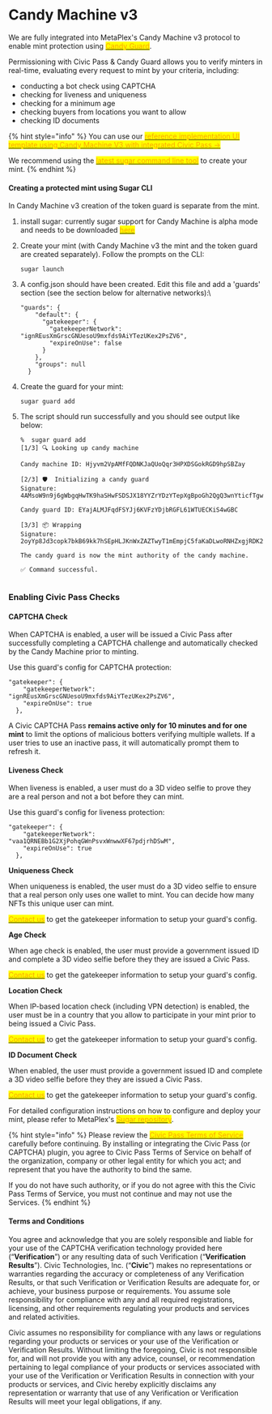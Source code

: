 # Candy Machine v3

We are fully integrated into MetaPlex's Candy Machine v3 protocol to enable mint protection using [<mark style="color:orange;">Candy Guard</mark>](https://docs.metaplex.com/programs/candy-machine/available-guards/gatekeeper).

Permissioning with Civic Pass & Candy Guard allows you to verify minters in real-time, evaluating every request to mint by your criteria, including:

* conducting a bot check using CAPTCHA
* checking for liveness and uniqueness
* checking for a minimum age
* checking buyers from locations you want to allow
* checking ID documents

{% hint style="info" %}
You can use our [<mark style="color:orange;">reference implementation UI template using Candy Machine V3 with integrated Civic Pass -></mark>](https://github.com/MarkSackerberg/umi-cmv3-ui-inofficial)

We recommend using the [<mark style="color:orange;">latest sugar command line tool</mark>](https://developers.metaplex.com/candy-machine/sugar) to create your mint.
{% endhint %}

#### Creating a protected mint using Sugar CLI

In Candy Machine v3 creation of the token guard is separate from the mint.

1. install sugar: currently sugar support for Candy Machine is alpha mode and needs to be downloaded [<mark style="color:orange;">here</mark>](https://github.com/metaplex-foundation/sugar/releases/tag/sugar-cmv3-alpha.2)
2.  Create your mint (with Candy Machine v3 the mint and the token guard are created separately). Follow the prompts on the CLI:

    ```
    sugar launch
    ```
3.  A config.json should have been created. Edit this file and add a 'guards' section (see the section below for alternative networks):\


    ```
    "guards": {
        "default": {
          "gatekeeper": {
            "gatekeeperNetwork": "ignREusXmGrscGNUesoU9mxfds9AiYTezUKex2PsZV6",
            "expireOnUse": false
          }
        },
        "groups": null
      }
    ```
4.  Create the guard for your mint:

    ```
    sugar guard add
    ```
5.  The script should run successfully and you should see output like below:

    ```
    %  sugar guard add
    [1/3] 🔍 Looking up candy machine

    Candy machine ID: Hjyvm2VpAMfFQDNKJaQUoQqr3HPXDSGokRGD9hpSBZay

    [2/3] 🛡  Initializing a candy guard
    Signature: 4AMsoW9n9j6gWbgqHwTK9haSHwFSDSJX18YYZrYDzYTepXgBpoGh2QgQ3wnYticfTgw5P92GY8P7rTebK6g6WMWj

    Candy guard ID: EYajALMJFqdFSYJj6KVFzYDjbRGFL61WTUECKiS4wGBC

    [3/3] 📦 Wrapping
    Signature: 2oyYp8Jd3copk7bkB69kk7hSEpHLJKnWxZAZTwyT1mEmpjC5faKaDLwoRNHZxgjRDK2fmvPs4gqKdd83QFUXeiyD

    The candy guard is now the mint authority of the candy machine.

    ✅ Command successful.
     
    ```

### Enabling Civic Pass Checks

#### CAPTCHA Check

When CAPTCHA is enabled, a user will be issued a Civic Pass after successfully completing a CAPTCHA challenge and automatically checked by the Candy Machine prior to minting.

Use this guard's config for CAPTCHA protection:

```
"gatekeeper": {
    "gatekeeperNetwork": "ignREusXmGrscGNUesoU9mxfds9AiYTezUKex2PsZV6",
    "expireOnUse": true
  },
```

A Civic CAPTCHA Pass **remains active only for 10 minutes and for one mint** to limit the options of malicious botters verifying multiple wallets. If a user tries to use an inactive pass, it will automatically prompt them to refresh it.

#### Liveness Check

When liveness is enabled, a user must do a 3D video selfie to prove they are a real person and not a bot before they can mint.

Use this guard's config for liveness protection:

```
"gatekeeper": {
    "gatekeeperNetwork": "vaa1QRNEBb1G2XjPohqGWnPsvxWnwwXF67pdjrhDSwM",
    "expireOnUse": true
  },
```



**Uniqueness Check**

When uniqueness is enabled, the user must do a 3D video selfie to ensure that a real person only uses one wallet to mint. You can decide how many NFTs this unique user can mint.

[<mark style="color:orange;">Contact us</mark>](broken-reference) to get the gatekeeper information to setup your guard's config.



**Age Check**

When age check is enabled, the user must provide a government issued ID and complete a 3D video selfie before they they are issued a Civic Pass.&#x20;

[<mark style="color:orange;">Contact us</mark>](broken-reference) to get the gatekeeper information to setup your guard's config.



**Location Check**

When IP-based location check (including VPN detection) is enabled, the user must be in a country that you allow to participate in your mint prior to being issued a Civic Pass.

[<mark style="color:orange;">Contact us</mark>](broken-reference) to get the gatekeeper information to setup your guard's config.



**ID Document Check**

When enabled, the user must provide a government issued ID and complete a 3D video selfie before they they are issued a Civic Pass.

[<mark style="color:orange;">Contact us</mark>](broken-reference) to get the gatekeeper information to setup your guard's config.



For detailed configuration instructions on how to configure and deploy your mint, please refer to MetaPlex's [<mark style="color:orange;">Sugar repository</mark>](https://github.com/metaplex-foundation/sugar).

{% hint style="info" %}
Please review the [<mark style="color:orange;">Civic Pass Terms of Service</mark>](https://www.civic.com/legal/terms-of-service-civic-pass-v1/) carefully before continuing. By installing or integrating the Civic Pass (or CAPTCHA) plugin, you agree to Civic Pass Terms of Service on behalf of the organization, company or other legal entity for which you act; and represent that you have the authority to bind the same.

If you do not have such authority, or if you do not agree with this the Civic Pass Terms of Service, you must not continue and may not use the Services.
{% endhint %}

#### Terms and Conditions

You agree and acknowledge that you are solely responsible and liable for your use of the CAPTCHA verification technology provided here (“**Verification**”) or any resulting data of such Verification (“**Verification Results**”). Civic Technologies, Inc. (“**Civic**”) makes no representations or warranties regarding the accuracy or completeness of any Verification Results, or that such Verification or Verification Results are adequate for, or achieve, your business purpose or requirements. You assume sole responsibility for compliance with any and all required registrations, licensing, and other requirements regulating your products and services and related activities.

Civic assumes no responsibility for compliance with any laws or regulations regarding your products or services or your use of the Verification or Verification Results. Without limiting the foregoing, Civic is not responsible for, and will not provide you with any advice, counsel, or recommendation pertaining to legal compliance of your products or services associated with your use of the Verification or Verification Results in connection with your products or services, and Civic hereby explicitly disclaims any representation or warranty that use of any Verification or Verification Results will meet your legal obligations, if any.
